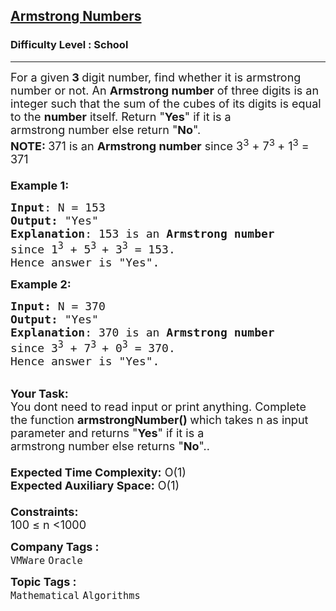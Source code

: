 <h2><a href="https://practice.geeksforgeeks.org/problems/armstrong-numbers2727/1?page=1&difficulty=School&sortBy=submissions">Armstrong Numbers</a></h2><h3>Difficulty Level : School</h3><hr><div class="problems_problem_content__Xm_eO"><p><span style="font-size: 18px;">For a given<strong> 3 </strong>digit number, find whether it is armstrong number or not.&nbsp;An&nbsp;<strong>Armstrong number</strong>&nbsp;of three digits is an integer such that the sum of the cubes of its digits is equal to the&nbsp;<strong>number</strong>&nbsp;itself. Return&nbsp;"<strong>Yes</strong>" if it is a armstrong&nbsp;number&nbsp;else return&nbsp;"<strong>No</strong>".</span><br><span style="font-size: 18px;"><strong>NOTE:&nbsp;</strong>371 is an&nbsp;<strong>Armstrong number</strong>&nbsp;since 3<sup>3</sup> + 7<sup>3 </sup>+ 1<sup>3</sup> = 371<br><br><strong>Example 1:</strong></span></p>
<pre><span style="font-size: 18px;"><strong>Input</strong>: N = 153
<strong>Output:</strong>&nbsp;"Yes"
<strong>Explanation</strong>: 153 is an&nbsp;<strong>Armstrong number
</strong>since 1<sup>3</sup> + 5<sup>3 </sup>+ 3<sup>3</sup> = 153.
Hence answer is "Yes".</span>
</pre>
<p><span style="font-size: 18px;"><strong>Example 2:</strong></span></p>
<pre><span style="font-size: 18px;"><strong>Input: </strong>N = 370
<strong>Output:&nbsp;</strong>"Yes"
<strong>Explanation</strong>: 370 is an&nbsp;<strong>Armstrong number</strong>
since 3<sup>3</sup> + 7<sup>3 </sup>+ 0<sup>3</sup> = 370.
Hence answer is "Yes".</span></pre>
<p><br><span style="font-size: 18px;"><strong>Your Task:&nbsp;&nbsp;</strong><br>You dont need to read input or print anything. Complete the function <strong>armstrongNumber()&nbsp;</strong>which takes n&nbsp;as input parameter and returns "<strong>Yes</strong>" if it is a armstrong&nbsp;number&nbsp;else returns "<strong>No</strong>"..<br><br><strong>Expected Time Complexity:</strong> O(1)<br><strong>Expected Auxiliary Space:</strong> O(1)<br><br><strong>Constraints:</strong><br>100 ≤ n&nbsp;&lt;1000</span></p></div><p><span style=font-size:18px><strong>Company Tags : </strong><br><code>VMWare</code>&nbsp;<code>Oracle</code>&nbsp;<br><p><span style=font-size:18px><strong>Topic Tags : </strong><br><code>Mathematical</code>&nbsp;<code>Algorithms</code>&nbsp;